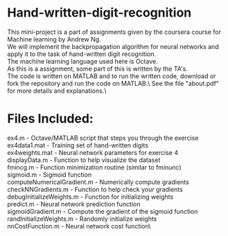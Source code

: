 # Hand-written-digit-recognition
This mini-project is a part of assignments given by the coursera course for Machine learning by Andrew Ng.\
We will implement the backpropagation algorithm for neural
networks and apply it to the task of hand-written digit recognition.\
The machine learning language used here is Octave.\
As this is a assignment, some part of this is written by the TA's.\
The code is written on MATLAB and to run the written code, download or fork the repository and run the code on MATLAB.\ 
See the file "about.pdf" for more details and explanations.\

# Files Included:
ex4.m - Octave/MATLAB script that steps you through the exercise\
ex4data1.mat - Training set of hand-written digits\
ex4weights.mat - Neural network parameters for exercise 4\
displayData.m - Function to help visualize the dataset\
fmincg.m - Function minimization routine (similar to fminunc)\
sigmoid.m - Sigmoid function\
computeNumericalGradient.m - Numerically compute gradients\
checkNNGradients.m - Function to help check your gradients\
debugInitializeWeights.m - Function for initializing weights\
predict.m - Neural network prediction function\
sigmoidGradient.m - Compute the gradient of the sigmoid function\
randInitializeWeights.m - Randomly initialize weights\
nnCostFunction.m - Neural network cost function\
